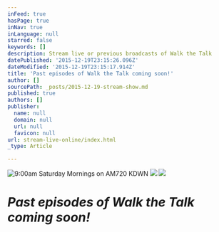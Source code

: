```yaml
---
inFeed: true
hasPage: true
inNav: true
inLanguage: null
starred: false
keywords: []
description: Stream live or previous broadcasts of Walk the Talk
datePublished: '2015-12-19T23:15:26.096Z'
dateModified: '2015-12-19T23:15:17.914Z'
title: 'Past episodes of Walk the Talk coming soon!'
author: []
sourcePath: _posts/2015-12-19-stream-show.md
published: true
authors: []
publisher:
  name: null
  domain: null
  url: null
  favicon: null
url: stream-live-online/index.html
_type: Article

---
```

![9:00am Saturday Mornings on AM720 KDWN](https://the-grid-user-content.s3-us-west-2.amazonaws.com/a4a17122-c081-4005-aa48-7bf330660465.png)
![](https://the-grid-user-content.s3-us-west-2.amazonaws.com/f8a7fce5-0ba8-4d1b-b45f-eefbe2ee2373.jpg)
![](https://the-grid-user-content.s3-us-west-2.amazonaws.com/d3f70a23-3b79-4564-9fc8-d48676281cc6.jpg)

# **_Past episodes of Walk the Talk coming soon!_**

#